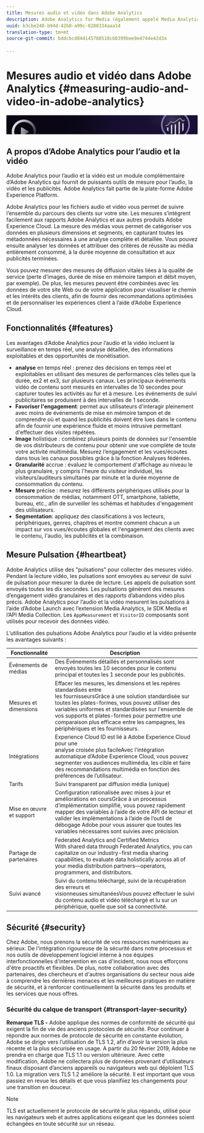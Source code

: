 ```yaml
---
title: Mesures audio et vidéo dans Adobe Analytics
description: Adobe Analytics for Media (également appelé Media Analytics) fournit aux clients une mesure multimédia performante pour le contenu, le son et les publicités.
uuid: b3cbe240-b94d-42b8-a99c-0280334aaa14
translation-type: tm+mt
source-git-commit: bddcbcd844145788518c60399bee9e4744e42d3a

---
```



# Mesures audio et vidéo dans Adobe Analytics {#measuring-audio-and-video-in-adobe-analytics}

![Bannière](./assets/media_analytics_banner.png)

## A propos d’Adobe Analytics pour l’audio et la vidéo

Adobe Analytics pour l’audio et la vidéo est un module complémentaire d’Adobe Analytics qui fournit de puissants outils de mesure pour l’audio, la vidéo et les publicités. Adobe Analytics fait partie de la plate-forme Adobe Experience Platform.

Adobe Analytics pour les fichiers audio et vidéo vous permet de suivre l’ensemble du parcours des clients sur votre site. Les mesures s’intègrent facilement aux rapports Adobe Analytics et aux autres produits Adobe Experience Cloud. La mesure des médias vous permet de catégoriser vos données en plusieurs dimensions et segments, en capturant toutes les métadonnées nécessaires à une analyse complète et détaillée. Vous pouvez ensuite analyser les données et attribuer des critères de réussite au média entièrement consommé, à la durée moyenne de consultation et aux publicités terminées.

Vous pouvez mesurer des mesures de diffusion vitales liées à la qualité de service (perte d’images, durée de mise en mémoire tampon et débit moyen, par exemple). De plus, les mesures peuvent être combinées avec les données de votre site Web ou de votre application pour visualiser le chemin et les intérêts des clients, afin de fournir des recommandations optimisées et de personnaliser les expériences client à l’aide d’Adobe Experience Cloud.

## Fonctionnalités {#features}

Les avantages d’Adobe Analytics pour l’audio et la vidéo incluent la surveillance en temps réel, une analyse détaillée, des informations exploitables et des opportunités de monétisation.
* **analyse** en temps réel : prenez des décisions en temps réel et exploitables en utilisant des mesures de performances clés telles que la durée, ex2 et ex3, sur plusieurs canaux. Les principaux événements vidéo de contenu sont mesurés en intervalles de 10 secondes pour capturer toutes les activités au fur et à mesure. Les événements de suivi publicitaires se produisent à des intervalles de 1 seconde.
* **Favoriser l&#39;engagement**: permet aux utilisateurs d&#39;interagir pleinement avec moins de événements de mise en mémoire tampon et de comprendre où et quand les publicités doivent être lues dans le contenu afin de fournir une expérience fluide et moins intrusive permettant d&#39;effectuer des visites répétées.
* **Image** holistique : combinez plusieurs points de données sur l&#39;ensemble de vos distributeurs de contenu pour obtenir une vue complète de toute votre activité multimédia. Mesurez l’engagement et les vues/écoutes dans tous les canaux possibles grâce à la fonction Analyses fédérées.
* **Granularité** accrue : évaluez le comportement d&#39;affichage au niveau le plus granulaire, y compris l&#39;heure du visiteur individuel, les visiteurs/auditeurs simultanés par minute et la durée moyenne de consommation du contenu.
* **Mesure** précise : mesurez les différents périphériques utilisés pour la consommation de médias, notamment OTT, smartphone, tablette, bureau, etc., afin de surveiller les schémas et habitudes d&#39;engagement des utilisateurs.
* **Segmentation**: appliquez des classifications à vos lecteurs, périphériques, genres, chapitres et montre comment chacun a un impact sur vos vues/écoutes globales et l&#39;engagement des clients avec le contenu, l&#39;audio, les publicités et la combinaison.

## Mesure Pulsation {#heartbeat}

Adobe Analytics utilise des &quot;pulsations&quot; pour collecter des mesures vidéo. Pendant la lecture vidéo, les pulsations sont envoyées au serveur de suivi de pulsation pour mesurer la durée de lecture. Les appels de pulsation sont envoyés toutes les dix secondes. Les pulsations génèrent des mesures d’engagement vidéo granulaires et des rapports d’abandons vidéo plus précis. Adobe Analytics pour l’audio et la vidéo mesurent les pulsations à l’aide d’Adobe Launch avec l’extension Media Analytics, le SDK Media et l’API Media Collection. Les `AppMeasurement` et `VisitorID` composants sont utilisés pour recevoir des données vidéo.

L’utilisation des pulsations Adobe Analytics pour l’audio et la vidéo présente les avantages suivants :

| Fonctionnalité | Description |
|----------------------------|-----------------------------------------------------------------------------------------------------------------------------------------------------------------------------------------------------------------------------------------------------------------------------------------------|
| Événements de médias | Des Événements détaillés et personnalisés sont envoyés toutes les 10 secondes pour le contenu principal et toutes les 1 seconde pour les publicités. |
| Mesures et dimensions | Effacer les mesures, les dimensions et les repères standardisés entre<br>les fournisseursGrâce à une solution standardisée sur toutes les plates-formes, vous pouvez utiliser des variables uniformes et standardisées sur l&#39;ensemble de vos supports et plates-formes pour permettre une comparaison plus efficace entre les campagnes, les périphériques et les fournisseurs. |
| Intégrations | Experience Cloud ID est lié à Adobe Experience Cloud pour une<br>analyse croisée plus facileAvec l’intégration automatique d’Adobe Experience Cloud, vous pouvez segmenter vos audiences multimédia, les cible et faire des recommandations multimédia en fonction des préférences de l’utilisateur. |
| Tarifs | Suivi transparent par diffusion média (unique) |
| Mise en œuvre et support | Configuration rationalisée avec mises à jour et<br>améliorations en coursGrâce à un processus d’implémentation simplifié, vous pouvez rapidement mapper des variables à l’aide de votre API de lecteur et valider les implémentations à l’aide de l’outil de débogage Adobe pour vous assurer que toutes les variables nécessaires sont suivies avec précision. |
| Partage de partenaires | Federated Analytics and Certified Metrics<br>With shared data through Federated Analytics, you can capitalize on our industry-first media sharing capabilities, to evaluate data holistically across all of your media distribution partners—operators, programmers, and distributors. |
| Suivi avancé | Suivi du contenu téléchargé, suivi de la récupération des erreurs et<br>visionneuses simultanéesVous pouvez effectuer le suivi du contenu audio et vidéo téléchargé et lu sur un périphérique, quelle que soit sa connectivité. |



## Sécurité {#security}

Chez Adobe, nous prenons la sécurité de vos ressources numériques au sérieux. De l&#39;intégration rigoureuse de la sécurité dans notre processus et nos outils de développement logiciel interne à nos équipes interfonctionnelles d&#39;intervention en cas d&#39;incident, nous nous efforçons d&#39;être proactifs et flexibles. De plus, notre collaboration avec des partenaires, des chercheurs et d&#39;autres organisations du secteur nous aide à comprendre les dernières menaces et les meilleures pratiques en matière de sécurité, et à renforcer continuellement la sécurité dans les produits et les services que nous offres.


### Sécurité du calque de transport {#transport-layer-security}

**Remarque TLS -** Adobe applique des normes de conformité de sécurité qui exigent la fin de vie des anciens protocoles de sécurité. Pour continuer à répondre aux normes de protocole de sécurité en constante évolution, Adobe se dirige vers l’utilisation de TLS 1.2, afin d’avoir la version la plus récente et la plus sécurisée en usage. A partir du 20 février 2019, Adobe ne prendra en charge que TLS 1.1 ou version ultérieure. Avec cette modification, Adobe ne collectera plus de données provenant d’utilisateurs finaux disposant d’anciens appareils ou navigateurs web qui déploient TLS 1.0. La migration vers TLS 1.2 améliore la sécurité. Il est important que vous passiez en revue les détails et que vous planifiiez les changements pour une transition en douceur.

>[!NOTE]
>
>TLS est actuellement le protocole de sécurité le plus répandu, utilisé pour les navigateurs web et autres applications exigeant que les données soient échangées en toute sécurité sur un réseau.
